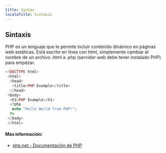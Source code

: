 ```yaml
---
title: Syntax
localeTitle: Sintaxis
---
```

## Sintaxis

PHP es un lenguaje que le permite incluir contenido dinámico en páginas web estáticas. Está escrito en línea con html, simplemente cambiar el nombre de un archivo .html a .php (servidor web debe tener instalado PHP) para empezar.

```PHP
<!DOCTYPE html> 
 <html> 
  <head> 
   <title>PHP Example</title> 
  </head> 
 <body> 
  <h1>PHP Example</h1> 
  <?php 
   echo "Hello World from PHP!"; 
  ?> 
 </body> 
 </html> 
```

#### Más información:

*   [php.net - Documentación de PHP](https://secure.php.net/docs.php)
